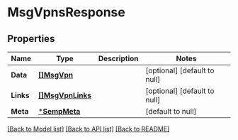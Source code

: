 # MsgVpnsResponse

## Properties
Name | Type | Description | Notes
------------ | ------------- | ------------- | -------------
**Data** | [**[]MsgVpn**](MsgVpn.md) |  | [optional] [default to null]
**Links** | [**[]MsgVpnLinks**](MsgVpnLinks.md) |  | [optional] [default to null]
**Meta** | [***SempMeta**](SempMeta.md) |  | [default to null]

[[Back to Model list]](../README.md#documentation-for-models) [[Back to API list]](../README.md#documentation-for-api-endpoints) [[Back to README]](../README.md)

